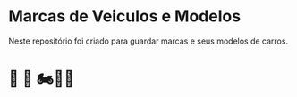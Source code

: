 # Marcas de Veiculos e Modelos
Neste repositório foi criado para guardar marcas e seus modelos de carros. 
# :car: :truck: :motorcycle:🚙🚐

